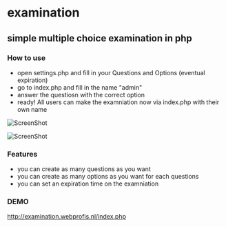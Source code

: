 # examination
## simple multiple choice examination in php

 ### How to use
- open settings.php and fill in your Questions and Options (eventual expiration)
- go to index.php and fill in the name "admin"
- answer the questiosn with the correct option
- ready! All users can make the examniation now via index.php with their own name

![ScreenShot](http://examination.webprofis.nl/img1.jpg)

![ScreenShot](http://examination.webprofis.nl/img2.jpg)

###  Features 
- you can create as many questions as you want
- you can create as many options as you want for each questions
- you can set an expiration time on the examniation 

###  DEMO 
http://examination.webprofis.nl/index.php
